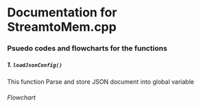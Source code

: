# Documentation for StreamtoMem.cpp

### Psuedo codes and flowcharts for the functions

##### 1. `loadJsonConfig()`

This function Parse and store JSON document into global variable

###### Flowchart